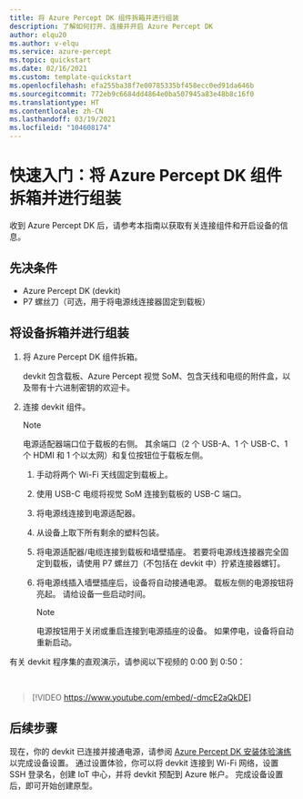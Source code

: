 ```yaml
---
title: 将 Azure Percept DK 组件拆箱并进行组装
description: 了解如何打开、连接并开启 Azure Percept DK
author: elqu20
ms.author: v-elqu
ms.service: azure-percept
ms.topic: quickstart
ms.date: 02/16/2021
ms.custom: template-quickstart
ms.openlocfilehash: efa255ba38f7e00785335bf458ecc0ed91da646b
ms.sourcegitcommit: 772eb9c6684dd4864e0ba507945a83e48b8c16f0
ms.translationtype: HT
ms.contentlocale: zh-CN
ms.lasthandoff: 03/19/2021
ms.locfileid: "104608174"
---
```

# <a name="quickstart-unbox-and-assemble-your-azure-percept-dk-components"></a>快速入门：将 Azure Percept DK 组件拆箱并进行组装

收到 Azure Percept DK 后，请参考本指南以获取有关连接组件和开启设备的信息。

## <a name="prerequisites"></a>先决条件

- Azure Percept DK (devkit)
- P7 螺丝刀（可选，用于将电源线连接器固定到载板）

## <a name="unbox-and-assemble-your-device"></a>将设备拆箱并进行组装

1. 将 Azure Percept DK 组件拆箱。

    devkit 包含载板、Azure Percept 视觉 SoM、包含天线和电缆的附件盒，以及带有十六进制密钥的欢迎卡。

1. 连接 devkit 组件。

    > [!NOTE]
    > 电源适配器端口位于载板的右侧。 其余端口（2 个 USB-A、1 个 USB-C、1 个 HDMI 和 1 个以太网）和复位按钮位于载板左侧。

    1. 手动将两个 Wi-Fi 天线固定到载板上。

    1. 使用 USB-C 电缆将视觉 SoM 连接到载板的 USB-C 端口。

    1. 将电源线连接到电源适配器。

    1. 从设备上取下所有剩余的塑料包装。

    1. 将电源适配器/电缆连接到载板和墙壁插座。 若要将电源线连接器完全固定到载板，请使用 P7 螺丝刀（不包括在 devkit 中）拧紧连接器螺钉。

    1. 将电源线插入墙壁插座后，设备将自动接通电源。 载板左侧的电源按钮将亮起。 请给设备一些启动时间。

        > [!NOTE]
        > 电源按钮用于关闭或重启连接到电源插座的设备。 如果停电，设备将自动重新启动。

有关 devkit 程序集的直观演示，请参阅以下视频的 0:00 到 0:50：

</br>

> [!VIDEO https://www.youtube.com/embed/-dmcE2aQkDE]

## <a name="next-steps"></a>后续步骤

现在，你的 devkit 已连接并接通电源，请参阅 [Azure Percept DK 安装体验演练](./quickstart-percept-dk-set-up.md)以完成设备设置。 通过设置体验，你可以将 devkit 连接到 Wi-Fi 网络，设置 SSH 登录名，创建 IoT 中心，并将 devkit 预配到 Azure 帐户。 完成设备设置后，即可开始创建原型。